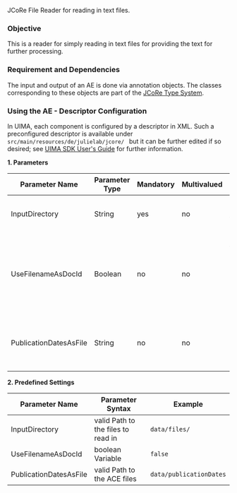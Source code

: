  JCoRe File Reader for reading in text files.

### Objective
 This is a reader for simply reading in text files for providing the text for further processing.

### Requirement and Dependencies
 The input and output of an AE is done via annotation objects. The classes corresponding to these objects are part of the [JCoRe Type System](https://github.com/JULIELab/jcore-base/tree/master/jcore-types).

### Using the AE - Descriptor Configuration
 In UIMA, each component is configured by a descriptor in XML. Such a preconfigured descriptor is available under `src/main/resources/de/julielab/jcore/ ` but it can be further edited if so desired; see [UIMA SDK User's Guide](https://uima.apache.org/downloads/releaseDocs/2.1.0-incubating/docs/html/tools/tools.html#ugr.tools.cde) for further information.

**1. Parameters**

| Parameter Name | Parameter Type | Mandatory | Multivalued | Description |
|----------------|----------------|-----------|-------------|-------------|
| InputDirectory | String | yes | no | Directory where the text files reside. |
| UseFilenameAsDocId | Boolean | no | no | If this is set to true, the document name (without extension) is used as document id. |
| PublicationDatesAsFile | String | no | no | A file that maps document ids to publication dates |

**2. Predefined Settings**

| Parameter Name | Parameter Syntax | Example |
|----------------|------------------|---------|
| InputDirectory | valid Path to the files to read in | `data/files/` |
| UseFilenameAsDocId | boolean Variable | `false` |
| PublicationDatesAsFile | valid Path to the ACE files | `data/publicationDates` |
